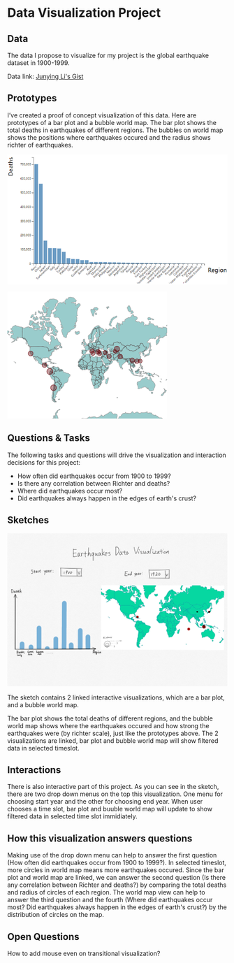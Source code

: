 # Data Visualization Project

## Data

The data I propose to visualize for my project is the global earthquake dataset in 1900-1999.

Data link: [Junying Li's Gist](https://gist.github.com/Junying-Li/72ef4641efd6b4abf371f5d9f4267a56)

## Prototypes

I’ve created a proof of concept visualization of this data. Here are prototypes of a bar plot and a bubble world map. The bar plot shows the total deaths in earthquakes of different regions. The bubbles on world map shows the positions where earthquakes occured and the radius shows richter of earthquakes.

![image](project-prototype.PNG)

![image](map-prototype.PNG)

## Questions & Tasks

The following tasks and questions will drive the visualization and interaction decisions for this project:
* How often did earthquakes occur from 1900 to 1999? 
* Is there any correlation between Richter and deaths?
* Where did earthquakes occur most? 
* Did earthquakes always happen in the edges of earth's crust?

## Sketches

![image](finalSketch.png)

The sketch contains 2 linked interactive visualizations, which are a bar plot, and a bubble world map. 

The bar plot shows the total deaths of different regions, and the bubble world map shows where the earthquakes occured and how strong the earthquakes were (by richter scale), just like the prototypes above. The 2 visualizations are linked, bar plot and bubble world map will show filtered data in selected timeslot. 

## Interactions

There is also interactive part of this project. As you can see in the sketch, there are two drop down menus on the top this visualization. One menu for choosing start year and the other for choosing end year. When user chooses a time slot, bar plot and buuble world map will update to show filtered data in selected time slot immidiately.

## How this visualization answers questions

Making use of the drop down menu can help to answer the first question (How often did earthquakes occur from 1900 to 1999?). In selected timeslot, more circles in world map means more earthquakes occured. Since the bar plot and world map are linked, we can answer the second question (Is there any correlation between Richter and deaths?) by comparing the total deaths and radius of circles of each region. The world map view can help to answer the third question and the fourth (Where did earthquakes occur most? Did earthquakes always happen in the edges of earth's crust?) by the distribution of circles on the map.


## Open Questions

How to add mouse even on transitional visualization?
